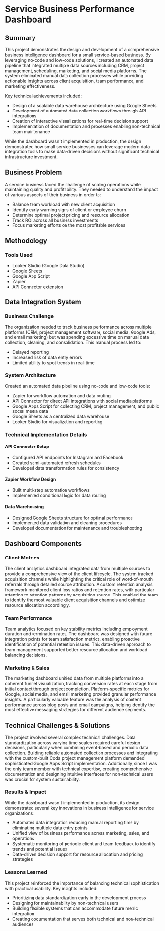# Service Business Performance Dashboard

## Summary

This project demonstrates the design and development of a comprehensive business intelligence dashboard for a small service-based business. By leveraging no-code and low-code solutions, I created an automated data pipeline that integrated multiple data sources including CRM, project management, scheduling, marketing, and social media platforms. The system eliminated manual data collection processes while providing actionable insights across client acquisition, team performance, and marketing effectiveness.

Key technical achievements included:

* Design of a scalable data warehouse architecture using Google Sheets  
* Development of automated data collection workflows through API integrations  
* Creation of interactive visualizations for real-time decision support  
* Implementation of documentation and processes enabling non-technical team maintenance

While the dashboard wasn't implemented in production, the design demonstrated how small service businesses can leverage modern data integration tools to make data-driven decisions without significant technical infrastructure investment.

## Business Problem

A service business faced the challenge of scaling operations while maintaining quality and profitability. They needed to understand the impact of various aspects of their business in order to:

* Balance team workload with new client acquisition  
* Identify early warning signs of client or employee churn  
* Determine optimal project pricing and resource allocation  
* Track ROI across all business investments  
* Focus marketing efforts on the most profitable services

## Methodology

### Tools Used

* Looker Studio (Google Data Studio)  
* Google Sheets  
* Google App Script  
* Zapier  
* API Connector extension

## Data Integration System

### Business Challenge

The organization needed to track business performance across multiple platforms (CRM, project management software, social media, Google Ads, and email marketing) but was spending excessive time on manual data collection, cleaning, and consolidation. This manual process led to:

* Delayed reporting  
* Increased risk of data entry errors  
* Limited ability to spot trends in real-time

### System Architecture

Created an automated data pipeline using no-code and low-code tools:

* Zapier for workflow automation and data routing  
* API Connector for direct API integrations with social media platforms  
* Google Apps Script for collecting CRM, project management, and public social media data  
* Google Sheets as a centralized data warehouse  
* Looker Studio for visualization and reporting

### Technical Implementation Details

#### API Connector Setup

* Configured API endpoints for Instagram and Facebook  
* Created semi-automated refresh schedules  
* Developed data transformation rules for consistency

#### Zapier Workflow Design

* Built multi-step automation workflows  
* Implemented conditional logic for data routing

#### Data Warehousing

* Designed Google Sheets structure for optimal performance  
* Implemented data validation and cleaning procedures  
* Developed documentation for maintenance and troubleshooting

## Dashboard Components

### Client Metrics

The client analytics dashboard integrated data from multiple sources to provide a comprehensive view of the client lifecycle. The system tracked acquisition channels while highlighting the critical role of word-of-mouth referrals through detailed source attribution. A custom retention analysis framework monitored client loss ratios and retention rates, with particular attention to retention patterns by acquisition source. This enabled the team to identify the most valuable client acquisition channels and optimize resource allocation accordingly.

### Team Performance

Team analytics focused on key stability metrics including employment duration and termination rates. The dashboard was designed with future integration points for team satisfaction metrics, enabling proactive identification of potential retention issues. This data-driven approach to team management supported better resource allocation and workload balancing decisions.

### Marketing & Sales

The marketing dashboard unified data from multiple platforms into a coherent funnel visualization, tracking conversion rates at each stage from initial contact through project completion. Platform-specific metrics for Google, social media, and email marketing provided granular performance insights. A particularly valuable feature was the analysis of content performance across blog posts and email campaigns, helping identify the most effective messaging strategies for different audience segments.

## Technical Challenges & Solutions

The project involved several complex technical challenges. Data standardization across varying time scales required careful design decisions, particularly when combining event-based and periodic data collection. Building reliable automated collection processes and integrating with the custom-built Coda project management platform demanded sophisticated Google Apps Script implementation. Additionally, since I was the only team member with technical expertise, creating comprehensive documentation and designing intuitive interfaces for non-technical users was crucial for system sustainability.

### Results & Impact

While the dashboard wasn't implemented in production, its design demonstrated several key innovations in business intelligence for service organizations:

* Automated data integration reducing manual reporting time by eliminating multiple data entry points  
* Unified view of business performance across marketing, sales, and operations  
* Systematic monitoring of periodic client and team feedback to identify trends and potential issues  
* Data-driven decision support for resource allocation and pricing strategies

### Lessons Learned

This project reinforced the importance of balancing technical sophistication with practical usability. Key insights included:

* Prioritizing data standardization early in the development process  
* Designing for maintainability by non-technical users  
* Building flexible systems that can accommodate future metric integration  
* Creating documentation that serves both technical and non-technical audiences

